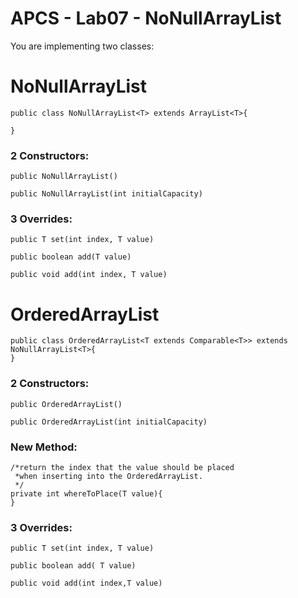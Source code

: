 # APCS - Lab07 - NoNullArrayList
You are implementing two classes:

# NoNullArrayList

```
public class NoNullArrayList<T> extends ArrayList<T>{

}
```

### 2 Constructors: 

`public NoNullArrayList()`

`public NoNullArrayList(int initialCapacity)`

### 3 Overrides:

  `public T set(int index, T value)`
  
  `public boolean add(T value)`
  
  `public void add(int index, T value)`

# OrderedArrayList

```
public class OrderedArrayList<T extends Comparable<T>> extends NoNullArrayList<T>{
}
```

### 2 Constructors: 

`public OrderedArrayList()`

`public OrderedArrayList(int initialCapacity)`

### New Method:
  
```
/*return the index that the value should be placed
 *when inserting into the OrderedArrayList.
 */
private int whereToPlace(T value){ 
}
```

### 3 Overrides:

  `public T set(int index, T value)`
  
  `public boolean add( T value)`
  
  `public void add(int index,T value)`

